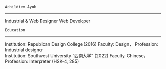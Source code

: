 
`Achildiev Ayub`                              
_________________________
Industrial & Web Designer
Web Developer



`Education`
____________________________________________________
Institution:  Republican Design College (2016)
Faculty:  Design， 
Profession:  Industrial designer
<br/>
Institution:  Southwest University “西南大学” (2022)
Faculty:  Chinese， 
Profession:  Interpreter (HSK-4, 285)
